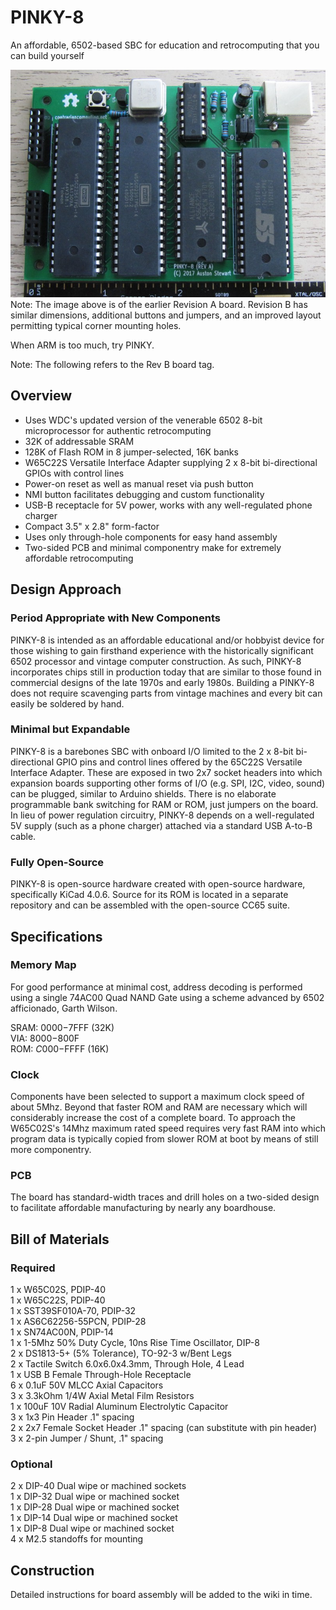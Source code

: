 # PINKY-8

An affordable, 6502-based SBC for education and retrocomputing that you can build yourself

![PINKY-8 Rev A Stuffed](pinky-8_rev_a_pcb_stuffed_cropped.jpg?raw=true "PINKY-8 Rev A Stuffed")
Note: The image above is of the earlier Revision A board. Revision B has similar dimensions, additional buttons and jumpers, and an improved layout permitting typical corner mounting holes.

When ARM is too much, try PINKY.

Note: The following refers to the Rev B board tag.

## Overview
* Uses WDC's updated version of the venerable 6502 8-bit microprocessor for authentic retrocomputing
* 32K of addressable SRAM
* 128K of Flash ROM in 8 jumper-selected, 16K banks
* W65C22S Versatile Interface Adapter supplying 2 x 8-bit bi-directional GPIOs with control lines
* Power-on reset as well as manual reset via push button
* NMI button facilitates debugging and custom functionality
* USB-B receptacle for 5V power, works with any well-regulated phone charger
* Compact 3.5" x 2.8" form-factor
* Uses only through-hole components for easy hand assembly
* Two-sided PCB and minimal componentry make for extremely affordable retrocomputing

## Design Approach

### Period Appropriate with New Components
PINKY-8 is intended as an affordable educational and/or hobbyist device for those wishing to gain firsthand experience
with the historically significant 6502 processor and vintage computer construction. As such, PINKY-8 incorporates chips
still in production today that are similar to those found in commercial designs of the late 1970s and early 1980s. 
Building a PINKY-8 does not require scavenging parts from vintage machines and every bit can easily be soldered by hand.

### Minimal but Expandable
PINKY-8 is a barebones SBC with onboard I/O limited to the 2 x 8-bit bi-directional GPIO pins and control lines offered by
the 65C22S Versatile Interface Adapter. These are exposed in two 2x7 socket headers into which expansion boards supporting
other forms of I/O (e.g. SPI, I2C, video, sound) can be plugged, similar to Arduino shields. There is no elaborate
programmable bank switching for RAM or ROM, just jumpers on the board. In lieu of power regulation circuitry, PINKY-8 depends on a well-regulated 5V supply (such as a phone charger) attached via a standard USB A-to-B cable.

### Fully Open-Source
PINKY-8 is open-source hardware created with open-source hardware, specifically KiCad 4.0.6. Source for its ROM is located in a separate repository and can be assembled with the open-source CC65 suite.

## Specifications

### Memory Map
For good performance at minimal cost, address decoding is performed using a single 74AC00 Quad NAND Gate using a
scheme advanced by 6502 afficionado, Garth Wilson.

SRAM: $0000-$7FFF (32K)  
VIA:  $8000-$800F  
ROM:  $C000-$FFFF (16K)  

### Clock
Components have been selected to support a maximum clock speed of about 5Mhz. Beyond that faster ROM and RAM are 
necessary which will considerably increase the cost of a complete board. To approach the W65C02S's 14Mhz maximum
rated speed requires very fast RAM into which program data is typically copied from slower ROM at boot by means
of still more componentry.

### PCB
The board has standard-width traces and drill holes on a two-sided design to facilitate affordable manufacturing by nearly
any boardhouse.

## Bill of Materials

### Required
1 x W65C02S, PDIP-40  
1 x W65C22S, PDIP-40  
1 x SST39SF010A-70, PDIP-32  
1 x AS6C62256-55PCN, PDIP-28  
1 x SN74AC00N, PDIP-14  
1 x 1-5Mhz 50% Duty Cycle, 10ns Rise Time Oscillator, DIP-8  
2 x DS1813-5+ (5% Tolerance), TO-92-3 w/Bent Legs  
2 x Tactile Switch 6.0x6.0x4.3mm, Through Hole, 4 Lead  
1 x USB B Female Through-Hole Receptacle  
6 x 0.1uF 50V MLCC Axial Capacitors  
3 x 3.3kOhm 1/4W Axial Metal Film Resistors  
1 x 100uF 10V Radial Aluminum Electrolytic Capacitor  
3 x 1x3 Pin Header .1" spacing  
2 x 2x7 Female Socket Header .1" spacing (can substitute with pin header)  
3 x 2-pin Jumper / Shunt, .1" spacing

### Optional
2 x DIP-40 Dual wipe or machined sockets  
1 x DIP-32 Dual wipe or machined socket  
1 x DIP-28 Dual wipe or machined socket  
1 x DIP-14 Dual wipe or machined socket  
1 x DIP-8 Dual wipe or machined socket  
4 x M2.5 standoffs for mounting

## Construction

Detailed instructions for board assembly will be added to the wiki in time.
